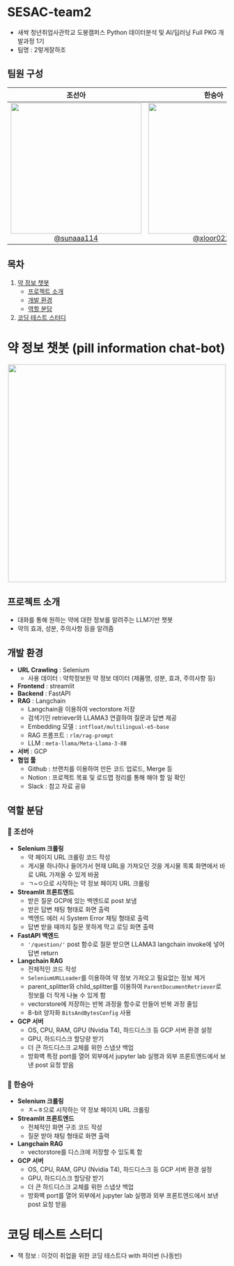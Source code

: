 # SESAC-team2
- 새싹 청년취업사관학교 도봉캠퍼스 Python 데이터분석 및 AI/딥러닝 Full PKG 개발과정 1기
- 팀명 : 2렇게잘하조
## 팀원 구성
| 조선아 | 한승아 |
|:---:|:---:|
|<a href='https://github.com/sunaaa114'> <img src='https://github.com/suusuu00/SESAC-team2/assets/124228791/43413408-df69-4377-b599-a0396aad71d1' width='300'> <br> @sunaaa114 </a> | <a href='https://github.com/xloor0219'> <img src='https://github.com/suusuu00/SESAC-team2/assets/124228791/a7bc9554-fa4a-4705-a3a6-d1c05d897cc4' width='300'> <br> @xloor0219 </a> |

## 목차
1. [약 정보 챗봇](#약-정보-챗봇-pill-information-chat-bot)
    - [프로젝트 소개](#프로젝트-소개)
    - [개발 환경](#개발-환경)
    - [역할 분담](#역할-분담)
2. [코딩 테스트 스터디](#코딩-테스트-스터디)

# 약 정보 챗봇 (pill information chat-bot)
<p align='center'>
<img src='https://github.com/suusuu00/SESAC-team2/assets/124228791/58c1a345-95d7-4b67-9051-d134801d3ee4' width='500'>
</p>

## 프로젝트 소개
- 대화를 통해 원하는 약에 대한 정보를 알려주는 LLM기반 챗봇
- 약의 효과, 성분, 주의사항 등을 알려줌

## 개발 환경
- **URL Crawling** : Selenium
    - 사용 데이터 : 약학정보원 약 정보 데이터 (제품명, 성분, 효과, 주의사항 등)
- **Frontend** : streamlit
- **Backend** : FastAPI
- **RAG** : Langchain
    - Langchain을 이용하여 vectorstore 저장
    - 검색기인 retriever와 LLAMA3 연결하여 질문과 답변 제공
    - Embedding 모델 : `intfloat/multilingual-e5-base`
    - RAG 프롬프트 : `rlm/rag-prompt`
    - LLM : `meta-llama/Meta-Llama-3-8B`
- **서버** : GCP
- **협업 툴**
    - Github : 브랜치를 이용하여 만든 코드 업로드, Merge 등
    - Notion : 프로젝트 목표 및 로드맵 정리를 통해 해야 할 일 확인
    - Slack : 참고 자료 공유

## 역할 분담
### 🍑 조선아
- **Selenium 크롤링**
    - 약 페이지 URL 크롤링 코드 작성
    - 게시물 하나하나 들어가서 현재 URL을 가져오던 것을 게시물 목록 화면에서 바로 URL 가져올 수 있게 바꿈
    - ㄱ~ㅇ으로 시작하는 약 정보 페이지 URL 크롤링
- **Streamlit 프론트엔드**
    - 받은 질문 GCP에 있는 백엔드로 post 보냄
    - 받은 답변 채팅 형태로 화면 출력
    - 백엔드 에러 시 System Error 채팅 형태로 출력
    - 답변 받을 때까지 질문 못하게 막고 로딩 화면 출력
- **FastAPI 백엔드**
    - `'/question/'` post 함수로 질문 받으면 LLAMA3 langchain invoke에 넣어 답변 return
- **Langchain RAG**
    - 전체적인 코드 작성 
    - `SeleniumURLLoader`를 이용하여 약 정보 가져오고 필요없는 정보 제거
    - parent_splitter와 child_splitter를 이용하여 `ParentDocumentRetriever`로 정보를 더 작게 나눌 수 있게 함
    - vectorstore에 저장하는 반복 과정을 함수로 만들어 반복 과정 줄임
    - 8-bit 양자화 `BitsAndBytesConfig` 사용
- **GCP 서버**
    -  OS, CPU, RAM, GPU (Nvidia T4), 하드디스크 등 GCP 서버 환경 설정
    -  GPU, 하드디스크 할당량 받기
    -  더 큰 하드디스크 교체를 위한 스냅샷 백업
    -  방화벽 특정 port를 열어 외부에서 jupyter lab 실행과 외부 프론트엔드에서 보낸 post 요청 받음

### 🍰 한승아
- **Selenium 크롤링**
    - ㅈ~ㅎ으로 시작하는 약 정보 페이지 URL 크롤링
- **Streamlit 프론트엔드**
    - 전체적인 화면 구조 코드 작성
    - 질문 받아 채팅 형태로 화면 출력
- **Langchain RAG**
    - vectorstore를 디스크에 저장할 수 있도록 함
- **GCP 서버**
    -  OS, CPU, RAM, GPU (Nvidia T4), 하드디스크 등 GCP 서버 환경 설정
    -  GPU, 하드디스크 할당량 받기
    -  더 큰 하드디스크 교체를 위한 스냅샷 백업
    -  방화벽 port를 열어 외부에서 jupyter lab 실행과 외부 프론트엔드에서 보낸 post 요청 받음



# 코딩 테스트 스터디
- 책 정보 : 이것이 취업을 위한 코딩 테스트다 with 파이썬 (나동빈)
